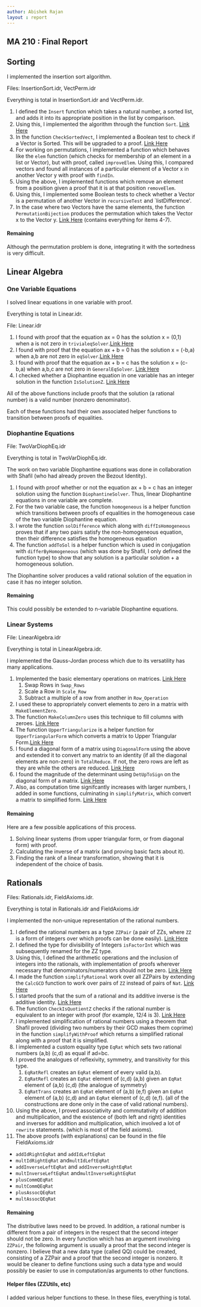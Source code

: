 ```yaml
---
author: Abishek Rajan
layout : report
---
```


## MA 210 : Final Report

## Sorting

I implemented the insertion sort algorithm.

Files: InsertionSort.idr, VectPerm.idr

Everything is total in InsertionSort.idr and VectPerm.idr.

1. I defined the `Insert` function which takes a natural number, a sorted list, and adds it into its appropriate position in the list by comparison. 
2. Using this, I implemented the algorithm through the function `Sort`. [Link Here](https://github.com/siddhartha-gadgil/LTS2019/commit/e23e7f5b2d4df83ab81539da2efc5648da11c130)
3. In the function `CheckSortedVect`, I implemented a Boolean test to check if a Vector is Sorted. This will be upgraded to a proof. [Link Here](https://github.com/siddhartha-gadgil/LTS2019/commit/af78ca7a21e563d6e5c1568818fa6bd53ce08254)
4. For working on permutations, I implemented a function which behaves like the `elem` function (which checks for membership of an element in a list or Vector), but with proof, called `improveElem`. Using this, I compared vectors and found all instances of a particular element of a Vector x in another Vector y with proof with `findIn`.
5. Using the above, I implemented functions which remove an element from a position given a proof that it is at that position `removeElem`.
6. Using this, I implemented some Boolean tests to check whether a Vector is a permutation of another Vector in `recursiveTest` and `listDifference'.
7. In the case where two Vectors have the same elements, the function `PermutationBijection` produces the permutation which takes the Vector x to the Vector y. [Link Here](https://github.com/siddhartha-gadgil/LTS2019/commit/fbf98d4cd75262d2d079240ab0a67d3f7a185372) (contains everything for items 4-7).

#### Remaining

Although the permutation problem is done, integrating it with the sortedness is very difficult.

## Linear Algebra

### One Variable Equations

I solved linear equations in one variable with proof.

Everything is total in Linear.idr.

File: Linear.idr

1. I found with proof that the equation ax = 0 has the solution x = (0,1) when a is not zero in `trivialeqSolver`.[Link Here](https://github.com/siddhartha-gadgil/LTS2019/commit/1f7cab801381a1f2b7e5c14c712d0893bc62effa)
2. I found with proof that the equation ax + b = 0 has the solution x = (-b,a) when a,b are not zero in `eqSolver`.[Link Here](https://github.com/siddhartha-gadgil/LTS2019/commit/0d2a515ea420abcfa9b0eb8a91b901d32db2dc01)
3. I found with proof that the equation ax + b = c has the solution x = (c-b,a) when a,b,c are not zero in `GeneralEqSolver`.
[Link Here](https://github.com/siddhartha-gadgil/LTS2019/commit/55fe7ea3e76e97f6fa4a7de852fec0ba9f3c93e2)
4. I checked whether a Diophantine equation in one variable has an integer solution in the function `IsSolutionZ`. [Link Here](https://github.com/siddhartha-gadgil/LTS2019/commit/393a0a25a43db9975a6db7bc5fe39583a3f8cf7e)

All of the above functions include proofs that the solution (a rational number) is a valid number (nonzero denominator).

Each of these functions had their own associated helper functions to transition between proofs of equalities.

### Diophantine Equations

File: TwoVarDiophEq.idr

Everything is total in TwoVarDiophEq.idr.

The work on two variable Diophantine equations was done in collaboration with Shafil (who had already proven the Bezout Identity).

1. I found with proof whether or not the equation ax + b = c has an integer solution using the function `DiophantineSolver`. Thus, linear Diophantine equations in one variable are complete.
2. For the two variable case, the function `homogeneous` is a helper function which transitions between proofs of equalities in the homogeneous case of the two variable Diophantine equation.
3. I wrote the function `solDifference` which along with `diffIsHomogeneous` proves that if any two pairs satisfy the non-homogeneous equation, then their difference satisfies the homogeneous equation
4. The function `addToSol` is a helper function which is used in conjugation with `differByHomogeneous` (which was done by Shafil, I only defined the function type) to show that any solution is a particular solution + a homogeneous solution.

The Diophantine solver produces a valid rational solution of the equation in case it has no integer solution.

#### Remaining

This could possibly be extended to n-variable Diophantine equations.

### Linear Systems

File: LinearAlgebra.idr

Everything is total in LinearAlgebra.idr.

I implemented the Gauss-Jordan process which due to its versatility has many applications.

1. Implemented the basic elementary operations on matrices. [Link Here](https://github.com/siddhartha-gadgil/LTS2019/commit/7a12fcc8932277255b89ad5143c43e0d5c01b7cc)
   1. Swap Rows in `Swap_Rows`
   2. Scale a Row in `Scale_Row`
   3. Subtract a multiple of a row from another in `Row_Operation`
2. I used these to appropriately convert elements to zero in a matrix with `MakeElementZero`. 
3. The function `MakeColumnZero` uses this technique to fill columns with zeroes. [Link Here](https://github.com/siddhartha-gadgil/LTS2019/commit/1adc1e651b7b7f3d0f58505793e06ec13e93ae50)
4. The function `UpperTriangularize` is a helper function for `UpperTriangularForm` which converts a matrix to Upper Triangular Form.[Link Here](https://github.com/siddhartha-gadgil/LTS2019/commit/a2a2b35f5907291b1aeecccc7f752f20cf9c84fe)
5. I found a diagonal form of a matrix using `DiagonalForm` using the above and extended it to convert any matrix to an identity (if all the diagonal elements are non-zero) in `TotalReduce`. If not, the zero rows are left as they are while the others are reduced. [Link Here](https://github.com/siddhartha-gadgil/LTS2019/commit/a302e8f2a1708d4dad8b5b515a9bb4435fdd86c1)
6. I found the magnitude of the determinant using `DetUpToSign` on the diagonal form of a matrix. [Link Here](https://github.com/siddhartha-gadgil/LTS2019/commit/650094ed4a5784dc8220081b785741d35da06788)
7. Also, as computation time signifcantly increases with larger numbers, I added in some functions, culminating in `simplifyMatrix`, which convert a matrix to simplified form. [Link Here](https://github.com/siddhartha-gadgil/LTS2019/commit/abd348d60ffca6de7adc9b87ceebb493d21aa375)

#### Remaining

Here are a few possible applications of this process.

1. Solving linear systems (from upper triangular form, or from diagonal form) with proof.
2. Calculating the inverse of a matrix (and proving basic facts about it).
3. Finding the rank of a linear transformation, showing that it is independent of the choice of basis.

## Rationals

Files: Rationals.idr, FieldAxioms.idr.

Everything is total in Rationals.idr and FieldAxioms.idr

I implemented the non-unique representation of the rational numbers.

1. I defined the rational numbers as a type `ZZPair` (a pair of ZZs, where `ZZ` is a form of integers over which proofs can be done easily). [Link Here](https://github.com/siddhartha-gadgil/LTS2019/commit/4c261057f0b6b9edf38883015d19137bb9855465)
2. I defined the type for divisibility of Integers `isFactorInt` which was subsequently renamed for the ZZ type.
3. Using this, I defined the arithmetic operations and the inclusion of integers into the rationals, with implementation of proofs wherever necessary that denominators/numerators should not be zero. [Link Here](https://github.com/siddhartha-gadgil/LTS2019/commit/080fd5d0065efffb0afb79720220d35fd9b757c7)
4. I made the function `simplifyRational` work over all ZZPairs by extending the `CalcGCD` function to work over pairs of `ZZ` instead of pairs of `Nat`. [Link Here](https://github.com/siddhartha-gadgil/LTS2019/commit/429fd11b09106392452f09a37a97eb25e7ecf189)
5. I started proofs that the sum of a rational and its additive inverse is the additive identity. [Link Here](https://github.com/siddhartha-gadgil/LTS2019/commit/ac3ee364e84b3aa82fb602c401499e42bfc8cc0f)
6. The function `CheckIsQuotientZ` checks if the rational number is equivalent to an integer with proof (for example, 12/4 is 3). 
[Link Here](https://github.com/siddhartha-gadgil/LTS2019/commit/97bf91ac84a01a63e0d6fc58c023a600992cb134)
7. I implemented simplification of rational numbers using a theorem that Shafil proved (dividing two numbers by their GCD makes them coprime) in the function `simplifyWithProof` which returns a simplified rational along with a proof that it is simplified.
8. I implemented a custom equality type `EqRat` which sets two rational numbers (a,b) (c,d) as equal if ad=bc.
9. I proved the analogues of reflexivity, symmetry, and transitivity for this type.
   1. `EqRatRefl` creates an `EqRat` element of every valid (a,b).
   2. `EqRatRefl` creates an `EqRat` element of (c,d) (a,b) given an `EqRat` element of (a,b) (c,d) (the analogue of symmetry)
   3. `EqRatTrans` creates an `EqRat` element of (a,b) (e,f) given an `EqRat` element of (a,b) (c,d) and an `EqRat` element of (c,d) (e,f). (all of the constructions are done only in the case of valid rational numbers).
10. Using the above, I proved associativity and commutativity of addition and multiplication, and the existence of (both left and right) identities and inverses for addition and multiplication, which involved a lot of `rewrite` statements. (which is most of the field axioms).
11. The above proofs (with explanations) can be found in the file FieldAxioms.idr
   - `addIdRightEqRat` and `addIdLeftEqRat`
   - `multIdRightEqRat` and`multIdLeftEqRat`
   - `addInverseLeftEqRat` and `addInverseRightEqRat`
   - `multInverseLeftEqRat` and`multInverseRightEqRat`
   - `plusCommQEqRat`
   - `multCommQEqRat`
   - `plusAssocQEqRat`
   - `multAssocQEqRat`
   
   
#### Remaining

The distributive laws need to be proved. In addition, a rational number is different from a pair of integers in the respect that the second integer should not be zero. In every function which has an argument involving `ZZPair`, the following argument is usually a proof that the second integer is nonzero. I believe that a new data type (called QQ) could be created, consisting of a ZZPair and a proof that the second integer is nonzero. It would be cleaner to define functions using such a data type and would possibly be easier to use in computation/as arguments to other functions. 


#### Helper files (ZZUtils, etc)

I added various helper functions to these. In these files, everything is total.
